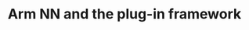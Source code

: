 ---
categories:
- bkk19
description: <br>This tutorial will describe the internals of the Arm NN SDK and will
  focus on its plug-in framework. Attendees will learn how to write a plug-in to add
  support for the NN processing unit in the SoC by their companies.
image:
  featured: 'true'
  path: /assets/images/featured-images/bkk19/BKK19-TR05.png
session_attendee_num: '20'
session_id: BKK19-TR05
session_room: Session Room 3 (Lotus 10)
session_slot:
  end_time: '2019-04-02 14:55:00'
  start_time: '2019-04-02 14:00:00'
session_speakers:
- speaker_bio: ''
  speaker_company: Arm
  speaker_image: /assets/images/speakers/placeholder.jpg
  speaker_location: ''
  speaker_name: Les Bell
  speaker_position: Staff Engineer
  speaker_username: lesbell
- speaker_bio: ''
  speaker_company: Arm
  speaker_image: /assets/images/speakers/bkk19/matteo-martincigh.jpg
  speaker_location: ''
  speaker_name: Matteo Martincigh
  speaker_position: Staff Engineer
  speaker_username: matteo.martincigh
- speaker_bio: ''
  speaker_company: Arm
  speaker_image: /assets/images/speakers/placeholder.jpg
  speaker_location: ''
  speaker_name: Narumol Prangnawarat
  speaker_position: Senior Engineer
  speaker_username: narumol.prangnawarat
session_track: Machine Learning/AI
tag: session
tags:
- Tools
- IoT Fog/Gateway/Edge Computing
- Machine Learning/AI
title: Arm NN and the plug-in framework
---